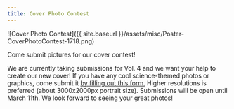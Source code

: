 ```yaml
---
title: Cover Photo Contest
---
```

![Cover Photo Contest]({{ site.baseurl }}/assets/misc/Poster-CoverPhotoContest-1718.png)

Come submit pictures for our cover contest!

We are currently taking submissions for Vol. 4 and we want your help to create our new cover! If you have any cool science-themed photos or graphics, come submit it [by filling out this form.](https://l.facebook.com/l.php?u=https%3A%2F%2Fgoo.gl%2Fforms%2F1n4rP28oExMms5rq1%3Ffbclid%3DIwAR1rzSwaRP31__-AAwbqsau3_feW2moqnx1BQo10QyVjWBhrDiDA7d8GJDk&h=AT0lzAhV4LGLnmMEoPSz257drvZU-tCFU5c_hcCuN0Xgl40DqULsL-d5HHurFVnkSuR6X_39ILnrsy_wFuG8O1I-O0OGfocBBF-VkNw0CzXoOM3lWf-6LXbNZVU_sDA5eMfZyG9n4NY) Higher resolutions is preferred (about 3000x2000px portrait size). Submissions will be open until March 11th. We look forward to seeing your great photos!
